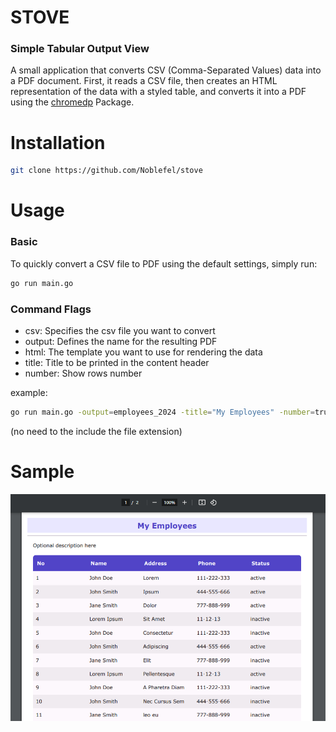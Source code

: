 # STOVE
### Simple Tabular Output View

A small application that converts CSV (Comma-Separated Values) data into a PDF document. First, it reads a CSV file, then creates an HTML representation of the data with a styled table, and converts it into a PDF using the [chromedp](https://github.com/chromedp/chromedp) Package.

# Installation 
```bash
git clone https://github.com/Noblefel/stove
``` 

# Usage
### Basic 
To quickly convert a CSV file to PDF using the default settings, simply run:
```sh
go run main.go
```

### Command Flags
- csv: Specifies the csv file you want to convert 
- output: Defines the name for the resulting PDF 
- html: The template you want to use for rendering the data
- title: Title to be printed in the content header
- number: Show rows number

example:
```sh
go run main.go -output=employees_2024 -title="My Employees" -number=true
```

(no need to the include the file extension) 

# Sample
<img src="https://github.com/Noblefel/stove/blob/main/sample.PNG">